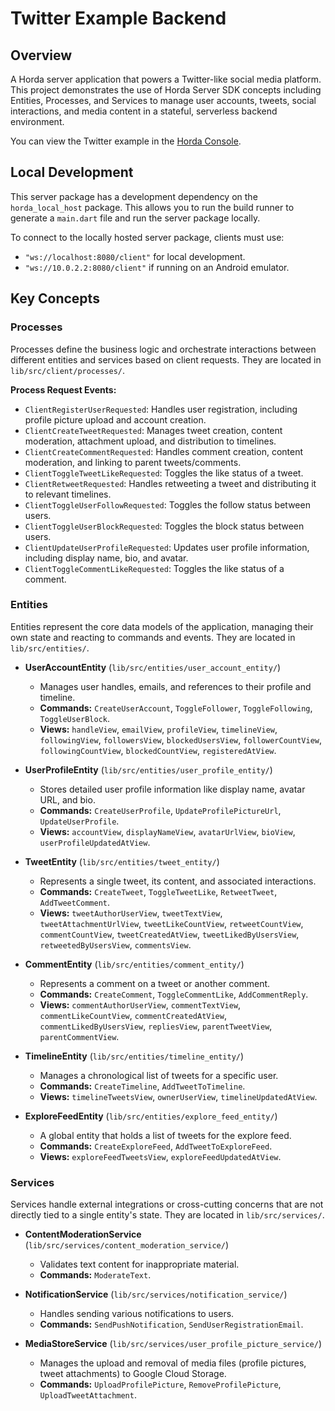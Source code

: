 # Twitter Example Backend

## Overview

A Horda server application that powers a Twitter-like social media platform. This project demonstrates the use of Horda Server SDK concepts including Entities, Processes, and Services to manage user accounts, tweets, social interactions, and media content in a stateful, serverless backend environment.

You can view the Twitter example in the [Horda Console](https://console.horda.dev/?project=d368c1sgc98s738ue7cg).

## Local Development

This server package has a development dependency on the `horda_local_host` package. This allows you to run the build runner to generate a `main.dart` file and run the server package locally.

To connect to the locally hosted server package, clients must use:
- `"ws://localhost:8080/client"` for local development.
- `"ws://10.0.2.2:8080/client"` if running on an Android emulator.

## Key Concepts

### Processes

Processes define the business logic and orchestrate interactions between different entities and services based on client requests. They are located in `lib/src/client/processes/`.

**Process Request Events:**
*   `ClientRegisterUserRequested`: Handles user registration, including profile picture upload and account creation.
*   `ClientCreateTweetRequested`: Manages tweet creation, content moderation, attachment upload, and distribution to timelines.
*   `ClientCreateCommentRequested`: Handles comment creation, content moderation, and linking to parent tweets/comments.
*   `ClientToggleTweetLikeRequested`: Toggles the like status of a tweet.
*   `ClientRetweetRequested`: Handles retweeting a tweet and distributing it to relevant timelines.
*   `ClientToggleUserFollowRequested`: Toggles the follow status between users.
*   `ClientToggleUserBlockRequested`: Toggles the block status between users.
*   `ClientUpdateUserProfileRequested`: Updates user profile information, including display name, bio, and avatar.
*   `ClientToggleCommentLikeRequested`: Toggles the like status of a comment.


### Entities

Entities represent the core data models of the application, managing their own state and reacting to commands and events. They are located in `lib/src/entities/`.

*   **UserAccountEntity** (`lib/src/entities/user_account_entity/`)
    *   Manages user handles, emails, and references to their profile and timeline.
    *   **Commands:** `CreateUserAccount`, `ToggleFollower`, `ToggleFollowing`, `ToggleUserBlock`.
    *   **Views:** `handleView`, `emailView`, `profileView`, `timelineView`, `followingView`, `followersView`, `blockedUsersView`, `followerCountView`, `followingCountView`, `blockedCountView`, `registeredAtView`.

*   **UserProfileEntity** (`lib/src/entities/user_profile_entity/`)
    *   Stores detailed user profile information like display name, avatar URL, and bio.
    *   **Commands:** `CreateUserProfile`, `UpdateProfilePictureUrl`, `UpdateUserProfile`.
    *   **Views:** `accountView`, `displayNameView`, `avatarUrlView`, `bioView`, `userProfileUpdatedAtView`.

*   **TweetEntity** (`lib/src/entities/tweet_entity/`)
    *   Represents a single tweet, its content, and associated interactions.
    *   **Commands:** `CreateTweet`, `ToggleTweetLike`, `RetweetTweet`, `AddTweetComment`.
    *   **Views:** `tweetAuthorUserView`, `tweetTextView`, `tweetAttachmentUrlView`, `tweetLikeCountView`, `retweetCountView`, `commentCountView`, `tweetCreatedAtView`, `tweetLikedByUsersView`, `retweetedByUsersView`, `commentsView`.

*   **CommentEntity** (`lib/src/entities/comment_entity/`)
    *   Represents a comment on a tweet or another comment.
    *   **Commands:** `CreateComment`, `ToggleCommentLike`, `AddCommentReply`.
    *   **Views:** `commentAuthorUserView`, `commentTextView`, `commentLikeCountView`, `commentCreatedAtView`, `commentLikedByUsersView`, `repliesView`, `parentTweetView`, `parentCommentView`.

*   **TimelineEntity** (`lib/src/entities/timeline_entity/`)
    *   Manages a chronological list of tweets for a specific user.
    *   **Commands:** `CreateTimeline`, `AddTweetToTimeline`.
    *   **Views:** `timelineTweetsView`, `ownerUserView`, `timelineUpdatedAtView`.

*   **ExploreFeedEntity** (`lib/src/entities/explore_feed_entity/`)
    *   A global entity that holds a list of tweets for the explore feed.
    *   **Commands:** `CreateExploreFeed`, `AddTweetToExploreFeed`.
    *   **Views:** `exploreFeedTweetsView`, `exploreFeedUpdatedAtView`.

### Services

Services handle external integrations or cross-cutting concerns that are not directly tied to a single entity's state. They are located in `lib/src/services/`.

*   **ContentModerationService** (`lib/src/services/content_moderation_service/`)
    *   Validates text content for inappropriate material.
    *   **Commands:** `ModerateText`.

*   **NotificationService** (`lib/src/services/notification_service/`)
    *   Handles sending various notifications to users.
    *   **Commands:** `SendPushNotification`, `SendUserRegistrationEmail`.

*   **MediaStoreService** (`lib/src/services/user_profile_picture_service/`)
    *   Manages the upload and removal of media files (profile pictures, tweet attachments) to Google Cloud Storage.
    *   **Commands:** `UploadProfilePicture`, `RemoveProfilePicture`, `UploadTweetAttachment`.

